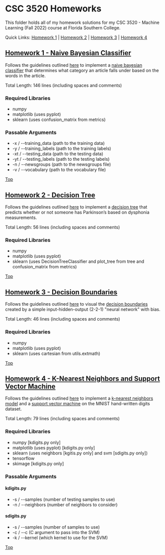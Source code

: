 # CSC 3520 Homeworks
This folder holds all of my homework solutions for my CSC 3520 - Machine Learning (Fall 2022) course at Florida Southern College.

Quick Links: [Homework 1](https://github.com/JacobKnox/Jacob-Knox-Projects/tree/main/CSC%203520#homework-1---naive-bayesian-classifier) | [Homework 2](https://github.com/JacobKnox/Jacob-Knox-Projects/tree/main/CSC%203520#homework-2---decision-tree) | [Homework 3](https://github.com/JacobKnox/Jacob-Knox-Projects/tree/main/CSC%203520#homework-3---decision-boundaries) | [Homework 4](https://github.com/JacobKnox/Jacob-Knox-Projects/tree/main/CSC%203520#homework-4---k-nearest-neighbors-and-support-vector-machine)

## [Homework 1 - Naive Bayesian Classifier](https://github.com/JacobKnox/Jacob-Knox-Projects/tree/main/CSC%203520/Homework%201)
Follows the guidelines outlined [here](https://github.com/JacobKnox/Jacob-Knox-Projects/blob/main/CSC%203520/Homework%20Guidelines/Homework%201.pdf) to implement a [naive bayesian classifier](https://github.com/JacobKnox/Jacob-Knox-Projects/blob/main/CSC%203520/Homework%201/naivebayes.py) that determines what category an article falls under based on the words in the article.

Total Length: 146 lines (including spaces and comments)

### Required Libraries
- numpy
- matplotlib (uses pyplot)
- sklearn (uses confusion_matrix from metrics)
### Passable Arguments
- -x / --training_data (path to the training data)
- -y / --training_labels (path to the training labels)
- -xt / --testing_data (path to the testing data)
- -yt / --testing_labels (path to the testing labels)
- -n / --newsgroups (path to the newsgroups file)
- -v / --vocabulary (path to the vocabulary file)

[Top](https://github.com/JacobKnox/Predicting-Spotify-Song-Popularity#readme)

## [Homework 2 - Decision Tree](https://github.com/JacobKnox/Jacob-Knox-Projects/tree/main/CSC%203520/Homework%202)
Follows the guidelines outlined [here](https://github.com/JacobKnox/Jacob-Knox-Projects/blob/main/CSC%203520/Homework%20Guidelines/Homework%202.pdf) to implement a [decision tree](https://github.com/JacobKnox/Jacob-Knox-Projects/blob/main/CSC%203520/Homework%202/decisiontree.py) that predicts  whether or not someone has 
Parkinson’s based on dysphonia measurements.

Total Length: 56 lines (including spaces and comments)

### Required Libraries
- numpy
- matplotlib (uses pyplot)
- sklearn (uses DecisionTreeClassifier and plot_tree from tree and confusion_matrix from metrics)

[Top](https://github.com/JacobKnox/Predicting-Spotify-Song-Popularity#readme)

## [Homework 3 - Decision Boundaries](https://github.com/JacobKnox/Jacob-Knox-Projects/tree/main/CSC%203520/Homework%203)
Follows the guidelines outlined [here](https://github.com/JacobKnox/Jacob-Knox-Projects/blob/main/CSC%203520/Homework%20Guidelines/Homework%203.pdf) to visual the [decision boundaries](https://github.com/JacobKnox/Jacob-Knox-Projects/blob/main/CSC%203520/Homework%203/decisionboundaries.py) created by a simple input-hidden-output (2-2-1) "neural network" with bias.

Total Length: 46 lines (including spaces and comments)

### Required Libraries
- numpy
- matplotlib (uses pyplot)
- sklearn (uses cartesian from utils.extmath)

[Top](https://github.com/JacobKnox/Predicting-Spotify-Song-Popularity#readme)

## [Homework 4 - K-Nearest Neighbors and Support Vector Machine](https://github.com/JacobKnox/Jacob-Knox-Projects/tree/main/CSC%203520/Homework%204)
Follows the guidelines outlined [here](https://github.com/JacobKnox/Jacob-Knox-Projects/blob/main/CSC%203520/Homework%20Guidelines/Homework%204.pdf) to implement a [k-nearest neighbors model](https://github.com/JacobKnox/Jacob-Knox-Projects/blob/main/CSC%203520/Homework%204/kdigits.py) and a [support vector machine](https://github.com/JacobKnox/Jacob-Knox-Projects/blob/main/CSC%203520/Homework%204/sdigits.py) on the MNIST hand-written digits dataset.

Total Length: 79 lines (including spaces and comments)

### Required Libraries
- numpy [kdigits.py only]
- matplotlib (uses pyplot) [kdigits.py only]
- sklearn (uses neighbors [kgitis.py only] and svm [sdigits.py only])
- tensorflow
- skimage [kdigits.py only]
### Passable Arguments
#### kdigits.py
- -s / --samples (number of testing samples to use)
- -n / --neighbors (number of neighbors to consider)
#### sdigits.py
- -s / --samples (number of samples to use)
- -c / --c (C argument to pass into the SVM)
- -k / --kernel (which kernel to use for the SVM)

[Top](https://github.com/JacobKnox/Predicting-Spotify-Song-Popularity#readme)